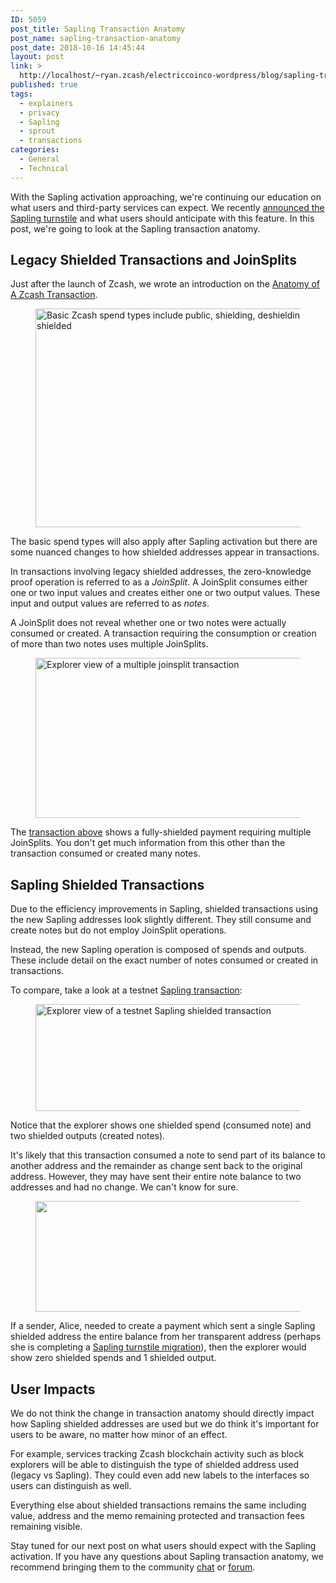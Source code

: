 ```yaml
---
ID: 5059
post_title: Sapling Transaction Anatomy
post_name: sapling-transaction-anatomy
post_date: 2018-10-16 14:45:44
layout: post
link: >
  http://localhost/~ryan.zcash/electriccoinco-wordpress/blog/sapling-transaction-anatomy/
published: true
tags:
  - explainers
  - privacy
  - Sapling
  - sprout
  - transactions
categories:
  - General
  - Technical
---
```

<!-- wp:paragraph -->
<p>With the Sapling activation approaching, we're continuing our education on what users and third-party services can expect. We recently <a href="https://blog.z.cash/sapling-addresses-turnstile-migration/">announced the Sapling turnstile</a> and what users should anticipate with this feature. In this post, we're going to look at the Sapling transaction anatomy.</p>
<!-- /wp:paragraph -->
<!-- wp:heading -->
<h2>Legacy Shielded Transactions and JoinSplits</h2>
<!-- /wp:heading -->
<!-- wp:paragraph -->
<p>Just after the launch of Zcash, we wrote an introduction on the <a href="https://blog.z.cash/anatomy-of-zcash/">Anatomy of A Zcash Transaction</a>.</p>
<!-- /wp:paragraph -->
<!-- wp:image {"id":1667,"align":"center","width":521,"height":350} -->
<div class="wp-block-image"><figure class="aligncenter is-resized"><img src="https://dev-electriccoinco-wordpress.pantheonsite.io/wp-content/uploads/2016/11/basic-txn-types_v2.png" alt="Basic Zcash spend types include public, shielding, deshielding and shielded" class="wp-image-1667" width="521" height="350"/></figure></div>
<!-- /wp:image -->
<!-- wp:paragraph -->
<p>The basic spend types will also apply after Sapling activation but there are some nuanced changes to how shielded addresses appear in transactions. </p>
<!-- /wp:paragraph -->
<!-- wp:paragraph -->
<p>In transactions involving legacy shielded addresses, the zero-knowledge proof operation is referred to as a <em>JoinSplit</em>. A JoinSplit consumes either one or two input values and creates either one or two output values. These input and output values are referred to as <em>notes</em>.</p>
<!-- /wp:paragraph -->
<!-- wp:paragraph -->
<p>A JoinSplit does not reveal whether one or two notes were actually consumed or created. A transaction requiring the consumption or creation of more than two notes uses multiple JoinSplits.</p>
<!-- /wp:paragraph -->
<!-- wp:image {"id":5405,"align":"center","width":583,"height":256} -->
<div class="wp-block-image"><figure class="aligncenter is-resized"><img src="https://dev-electriccoinco-wordpress.pantheonsite.io/wp-content/uploads/2018/09/multiple-joinsplits-txn-1.png" alt="Explorer view of a multiple joinsplit transaction" class="wp-image-5405" width="583" height="256"/></figure></div>
<!-- /wp:image -->
<!-- wp:paragraph -->
<p>The <a href="https://zcash.blockexplorer.com/tx/4dccd4e296fabd1a597968aeedf8158fec6c49f1b650f3ddbbc12298b0467e5a">transaction above</a> shows a fully-shielded payment requiring multiple JoinSplits. You don't get much information from this other than the transaction consumed or created many notes.</p>
<!-- /wp:paragraph -->
<!-- wp:heading -->
<h2>Sapling Shielded Transactions</h2>
<!-- /wp:heading -->
<!-- wp:paragraph -->
<p>Due to the efficiency improvements in Sapling, shielded transactions using the new Sapling addresses look slightly different. They still consume and create notes but do not employ JoinSplit operations. </p>
<!-- /wp:paragraph -->
<!-- wp:paragraph -->
<p>Instead, the new Sapling operation is composed of spends and outputs.&nbsp; These include detail on the exact number of notes consumed or created in transactions.</p>
<!-- /wp:paragraph -->
<!-- wp:paragraph -->
<p>To compare, take a look at a testnet <a href="https://explorer.testnet.z.cash/tx/abbd823cbd3d4e3b52023599d81a96b74817e95ce5bb58354f979156bd22ecc8">Sapling transaction</a>:</p>
<!-- /wp:paragraph -->
<!-- wp:image {"id":5407,"align":"center","width":581,"height":171} -->
<div class="wp-block-image"><figure class="aligncenter is-resized"><img src="https://dev-electriccoinco-wordpress.pantheonsite.io/wp-content/uploads/2018/09/testnet-sapling-txn-1.png" alt="Explorer view of a testnet Sapling shielded transaction" class="wp-image-5407" width="581" height="171"/></figure></div>
<!-- /wp:image -->
<!-- wp:paragraph -->
<p>Notice that the explorer shows one shielded spend (consumed note) and two shielded outputs (created notes). </p>
<!-- /wp:paragraph -->
<!-- wp:paragraph -->
<p>It's likely that this transaction consumed a note to send part of its balance to another address and the remainder as change sent back to the original address. However, they may have sent their entire note balance to two addresses and had no change. We can't know for sure.</p>
<!-- /wp:paragraph -->
<!-- wp:image {"id":5406,"align":"center","width":579,"height":177} -->
<div class="wp-block-image"><figure class="aligncenter is-resized"><img src="https://dev-electriccoinco-wordpress.pantheonsite.io/wp-content/uploads/2018/09/testnet-sapling-from-t-txn-1.png" alt="" class="wp-image-5406" width="579" height="177"/></figure></div>
<!-- /wp:image -->
<!-- wp:paragraph -->
<p>If a sender, Alice, needed to create a payment which sent a single Sapling shielded address the entire balance from her transparent address (perhaps she is completing a <a href="https://blog.z.cash/sapling-addresses-turnstile-migration/">Sapling turnstile migration</a>), then the explorer would show zero shielded spends and 1 shielded output.</p>
<!-- /wp:paragraph -->
<!-- wp:heading -->
<h2>User Impacts</h2>
<!-- /wp:heading -->
<!-- wp:paragraph -->
<p>We do not think the change in transaction anatomy should directly impact how Sapling shielded addresses are used but we do think it's important for users to be aware, no matter how minor of an effect.</p>
<!-- /wp:paragraph -->
<!-- wp:paragraph -->
<p>For example, services tracking Zcash blockchain activity such as block explorers will be able to distinguish the type of shielded address used (legacy vs Sapling). They could even add new labels to the interfaces so users can distinguish as well.</p>
<!-- /wp:paragraph -->
<!-- wp:paragraph -->
<p>Everything else about shielded transactions remains the same including value, address and the memo remaining protected and transaction fees remaining visible.</p>
<!-- /wp:paragraph -->
<!-- wp:paragraph -->
<p>Stay tuned for our next post on what users should expect with the Sapling activation. If you have any questions about Sapling transaction anatomy, we recommend bringing them to the community <a href="https://chat.zcashcommunity.com">chat</a> or <a href="https://forum.zcashcommunity.com">forum</a>.</p>
<!-- /wp:paragraph -->